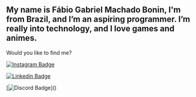 ## My name is Fábio Gabriel Machado Bonin, I'm from Brazil, and I’m an aspiring programmer. I’m really into technology, and I love games and animes.
Would you like to find me?


[![Instagram Badge](https://img.shields.io/badge/Instagram-E4405F?style=for-the-badge&logo=instagram&logoColor=white&link=)]()

[![Linkedin Badge](https://img.shields.io/badge/LinkedIn-0077B5?style=for-the-badge&logo=linkedin&logoColor=white&link=https)]()

[![Discord Badge](https://img.shields.io/badge/Discord-7289DA?style=for-the-badge&logo=discord&logoColor=white&link=https:)]()


<!--
**FabioBonin/FabioBonin** is a ✨ _special_ ✨ repository because its `README.md` (this file) appears on your GitHub profile.

Here are some ideas to get you started:

- 🔭 I’m currently working on ...
- 🌱 I’m currently learning ...
- 👯 I’m looking to collaborate on ...
- 🤔 I’m looking for help with ...
- 💬 Ask me about ...
- 📫 How to reach me: ...
- 😄 Pronouns: ...
- ⚡ Fun fact: ...
-->
